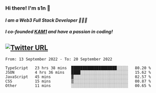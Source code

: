 ### Hi there! I'm s1n 👋
#### *I am a Web3 Full Stack Developer 👨🏽‍💻*
#### *I co-founded [KAM1](https://kam1.com) and have a passion in coding!*

[![Twitter URL](https://img.shields.io/twitter/url/https/twitter.com/bukotsunikki.svg?style=social&label=Follow%20%40s1n_s1nstyle)](https://twitter.com/s1n_s1nstyle)
---

<!--START_SECTION:waka-->

```text
From: 13 September 2022 - To: 20 September 2022

TypeScript   23 hrs 38 mins  ████████████████████░░░░░   80.20 %
JSON         4 hrs 36 mins   ████░░░░░░░░░░░░░░░░░░░░░   15.62 %
JavaScript   45 mins         ▓░░░░░░░░░░░░░░░░░░░░░░░░   02.57 %
CSS          15 mins         ▒░░░░░░░░░░░░░░░░░░░░░░░░   00.87 %
Other        11 mins         ░░░░░░░░░░░░░░░░░░░░░░░░░   00.65 %
```

<!--END_SECTION:waka-->

<!--
**s1nstyle/s1nstyle** is a ✨ _special_ ✨ repository because its `README.md` (this file) appears on your GitHub profile.

Here are some ideas to get you started:

- 🔭 I’m currently working on ...
- 🌱 I’m currently learning ...
- 👯 I’m looking to collaborate on ...
- 🤔 I’m looking for help with ...
- 💬 Ask me about ...
- 📫 How to reach me: ...
- 😄 Pronouns: ...
- ⚡ Fun fact: ...
-->
